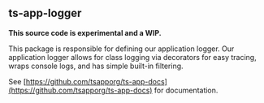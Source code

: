 ## ts-app-logger
**This source code is experimental and a WIP.**

This package is responsible for defining our application logger. Our application logger allows for class logging via decorators for easy tracing, wraps console logs, and has simple built-in filtering. 

See [https://github.com/tsapporg/ts-app-docs](https://github.com/tsapporg/ts-app-docs) for documentation.